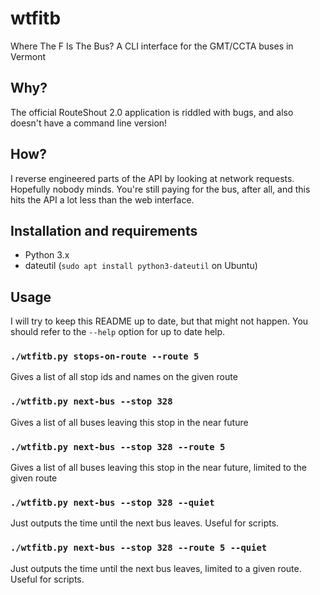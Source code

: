 # wtfitb
Where The F Is The Bus? A CLI interface for the GMT/CCTA buses in Vermont

## Why?
The official RouteShout 2.0 application is riddled with bugs, and also doesn't have a command line version!

## How?
I reverse engineered parts of the API by looking at network requests. Hopefully nobody minds. You're still paying for the bus, after all, and this hits the API a lot less than the web interface.

## Installation and requirements
* Python 3.x
* dateutil (`sudo apt install python3-dateutil` on Ubuntu)

## Usage
I will try to keep this README up to date, but that might not happen. You should refer to the `--help` option for up to date help.

### `./wtfitb.py stops-on-route --route 5`
Gives a list of all stop ids and names on the given route
### `./wtfitb.py next-bus --stop 328`
Gives a list of all buses leaving this stop in the near future
### `./wtfitb.py next-bus --stop 328 --route 5`
Gives a list of all buses leaving this stop in the near future, limited to the given route
### `./wtfitb.py next-bus --stop 328 --quiet`
Just outputs the time until the next bus leaves. Useful for scripts.
### `./wtfitb.py next-bus --stop 328 --route 5 --quiet`
Just outputs the time until the next bus leaves, limited to a given route. Useful for scripts.
